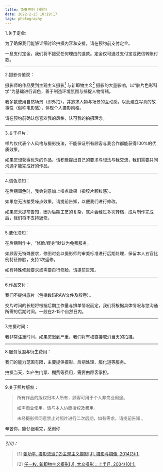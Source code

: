 ```yaml
---
title: 免责声明（预约）
date: 2022-2-25 10:19:17
tags: photography
---
```


1.关于定金:

为了确保我们能够详细讨论拍摄内容和安排，请在预约前支付定金。

一旦支付定金，我们将不接受任何理由的退款。定金仅可通过支付宝或微信转账付款。

------

2.摄影价值观：

摄影师的作品受到主观主义摄影[<sup>1</sup>](#refer-anchor-1) 与新即物主义[<sup>2</sup>](#refer-anchor-2)  摄影的大量影响，以“胶片色彩科学”为基础进行调色，善于制造环境氛围与捕捉人物情绪。

我多数使用自然场景（即外拍），并追求人物与场景的互动感，以此建立写真的故事性（俗称电影感），体现个人摄影风格。

请在预约前确认您喜欢我的风格，认可我的拍摄理念。

------

3.关于样片：

样片仅代表个人风格与摄影技法，不能保证所有顾客与我合作都能获得100%的优质效果。

如果您想获得优秀的作品，请积极提出自己的要求与想法与我交流，我们需要共同沟通才能完成好的作品。

------

4.调色须知：

在后期调色时，我会刻意加上噪点效果（指胶片颗粒感）。

如果您无法接受噪点效果，请提前告知，以便我们进行修改。

如果您未提前告知，因为后期工艺的复杂，底片会经过多次转档，成片制作完成后，我们将不支持返修。

------

5.液化须知：

在后期制作中，“修脸/瘦身”默认为免费服务。

如顾客无特殊要求，修图时会以摄影师的审美标准进行后期处理，保留本人五官比例特征修脸，支持1次返修。

如有特殊修脸要求或需要自行修脸，请提前告知。

------

6.作品交付：

我们不提供底片（包括数码RAW文件及胶卷）。

交片时间的长短将根据后期工作量与排单情况而定，我们将根据具体情况与您沟通所需的后期时间，一般在2-15个自然日内。

------

7.拍摄时间：

我非常注重时间，如果您迟到严重，我们将有权直接取消当天的拍摄。

------

8.服务范围与衍生费用：

我们的能力范围有限，主要提供摄影、后期处理、服化道等服务。

拍摄当天，如产生门票、棚费等费用，需要由顾客承担。

------

9.关于照片版权：

> 所有作品的版权归本人所有，顾客可用于个人非商业用途。
>
> 如需商业使用，请与本人协商授权及费用。
>
> 未经摄影师同意禁止对照片进行二次后期，如有需求，请提前告知 。



辛苦你，能仔细看完，感谢你

------

*引用：*

> <div id="refer-anchor-1"></div>
>
> [1] [张功平. 摄影流派(12)主观主义摄影[J]. 摄影与摄像, 2014(3):1.](https://xueshu.baidu.com/usercenter/paper/show?paperid=65799881caa3e301e6d050176ec07fd4&site=xueshu_se)
>
> <div id="refer-anchor-2"></div>
>
> [2] [任一权. 新即物主义摄影[J]. 大众摄影：上半月, 2004(10):1.](https://xueshu.baidu.com/usercenter/paper/show?paperid=187g0g5022630g50yy390tf05f662270)



